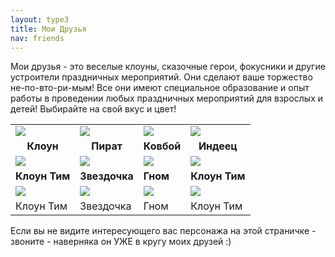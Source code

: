 ```yaml
---
layout: type3
title: Мои Друзья
nav: friends
---
```


<style type="text/css"> 
#text1 {HEIGHT: 80px; LEFT: 0px; POSITION: absolute; TOP: 50px;  hidden; WIDTH: 250px; Z-INDEX: 10} 
#text2 {HEIGHT: 80px; LEFT: 0px; POSITION: absolute; TOP: 50px;  hidden; WIDTH: 250px; Z-INDEX: 10} 
#text3 {HEIGHT: 80px; LEFT: 0px; POSITION: absolute; TOP: 50px;  hidden; WIDTH: 250px; Z-INDEX: 10} 
#text4 {HEIGHT: 80px; LEFT: 0px; POSITION: absolute; TOP: 50px;  hidden; WIDTH: 250px; Z-INDEX: 10} 
#text5 {HEIGHT: 80px; LEFT: 0px; POSITION: absolute; TOP: 50px;  hidden; WIDTH: 250px; Z-INDEX: 10} 
#text6 {HEIGHT: 80px; LEFT: 0px; POSITION: absolute; TOP: 50px;  hidden; WIDTH: 250px; Z-INDEX: 10} 
#text7 {HEIGHT: 80px; LEFT: 0px; POSITION: absolute; TOP: 50px;  hidden; WIDTH: 250px; Z-INDEX: 10} 
#text8 {HEIGHT: 80px; LEFT: 0px; POSITION: absolute; TOP: 50px;  hidden; WIDTH: 250px; Z-INDEX: 10} 
</style>

<p>Мои друзья - это веселые клоуны, сказочные герои, фокусники и другие устроители праздничных мероприятий. Они сделают ваше торжество не-по-вто-ри-мым! Все они имеют специальное образование и опыт работы в проведении любых праздничных мероприятий для взрослых и детей! Выбирайте на свой вкус и цвет!</p>
<p><center>
<table>
<tr>
<td><a href="javascript:alert('Смотрите подсказки по любому персонажу')" onmouseover="showhint('text1');" onmouseout="hidehint('text1');"><img src="../img/tim.jpg"></a></td>
<td><a href="javascript:alert('Смотрите  подсказки по любому персонажу')" onmouseover="showhint('text2');" onmouseout="hidehint('text2');"><img src="../img/pirat2.jpg"></a></td>
<td><a href="javascript:alert('Смотрите  подсказки по любому персонажу')" onmouseover="showhint('text3');" onmouseout="hidehint('text3');"><img src="../img/cowboy.jpg"></a></td>
<td><a href="javascript:alert('Смотрите  подсказки по любому персонажу')" onmouseover="showhint('text4');" onmouseout="hidehint('text4');"><img src="../img/indey.jpg"></a></td></tr>
<tr><td><center> <b>Клоун</b></center> </td><td><center> <b>Пират</b></center> </td><td><center> <b>Ковбой</b></center> </td><td> <center> <b>Индеец</b> </center> </td></tr>
<tr>
<td><a href="javascript:alert('Смотрите  подсказки по любому персонажу')" onmouseover="showhint('text5');" onmouseout="hidehint('text5');"><img src="../img/tim.jpg"></a></td>
<td><img src="../img/zvezdochka.jpg"></td><td><img src="../img/gnom.jpg"></td><td><img src="../img/tim.jpg"></td></tr>
<tr><td> <strong>Клоун Тим </strong></td><td><strong>Звездочка</strong></td><td><strong>Гном</strong></td><td> <strong>Клоун Тим </strong></td></tr>
<tr><td><img src="../img/tim.jpg"></td><td><img src="../img/zvezdochka.jpg"></td><td><img src="../img/gnom.jpg"></td><td><img src="../img/tim.jpg"></td></tr>
<tr><td> Клоун Тим </td><td>Звездочка</td><td>Гном</td><td> Клоун Тим </td></tr>
</table></center></p>

<p>Если вы не видите интересующего вас персонажа на этой страничке - звоните - наверняка он УЖЕ в кругу моих друзей :)</p>

<table cellspacing="0" id='text1' border="1" align="left" width="100%" cellpadding="5" style="HEIGHT: 80px; LEFT: 30%; TOP: 50px; WIDTH: 400px; display:none">
<tr><td bgcolor="#FFFFE1"><font size="-1"><span class="letter">К</span>лоун - универсальный персонаж. Клоун может провести праздник для детей и взрослых любого возраста. В его арсенале все: игры и затеи, эстафеты, аквагрим, несложные фокусы, моделирование фигурок из воздушных шаров, мини-шоу мыльных пузырей. <br><br>&nbsp&nbspСтоимость 2-х часовой игровой программы с Клоуном, в которую включены аквагрим средней степени сложности, моделирование фигурок из воздушных шаров и мини-шоу мыльных пузырей, составляет 3500 рублей в пределах МКАД. В исключительных случаях (а в случае выезда за город - всегда) к стоимости заказа добавляется стоимость проезда до места проведения праздника и обратно.  </font></td></tr></table>
<table cellspacing="0" id='text2' border="1" align="left" width="100%" cellpadding="5" style="HEIGHT: 80px; LEFT: 35%; TOP: 30px; WIDTH: 600px; display:none">
<tr><td bgcolor="#FFFFE1"><font size="-1"> <span class="letter">П</span>ираты, как и ковбои - персонажи характерные. Даже самый милый пират может быть не принят детьми до 5-6 лет, поэтому лучший возраст аудитории для пирата - дети от 6 до 10 лет. Для старших школьников пиратов так же можно приглашать, но уже для проведения массовых праздников (классных, школьных, командных). Вместе с пиратами дети будут соревноваться в силе и ловкости, искать сокровища Флинта, оспаривать титул "Гроза морей и океанов" или веселиться в иной, разработанной специально для вашего торжества, праздничной программе.  <br><br>&nbsp&nbsp Стоимость 2-х часовой игровой программы с пиратом, в которую включены аквагрим средней степени сложности, моделирование фигурок из воздушных шаров и мини-шоу мыльных пузырей, составляет 3500 рублей в пределах МКАД. В исключительных случаях (а в случае выезда за город - всегда) к стоимости заказа добавляется стоимость проезда до места проведения праздника и обратно. Специально разработанная для вашего торжества праздничная программа оплачивается дополнительно (1000 рублей).</font>
</td></tr></table>
<table cellspacing="0" id='text3' border="1" align="left" width="100%" cellpadding="5" style="HEIGHT: 80px; LEFT: 40%; TOP: 50px; WIDTH: 300px; display:none">
<tr><td bgcolor="#ccffff"><font size="-1"><span class="letter">К</span>овбой, как и пират - персонаж характерный, поэтому приглашать аниматора в образе ковбоя лучше всего для детей от 6 лет и для школьников средних классов. Мир Дикого Запада середины 19 века будет воплощен в игровой программе с ковбоем: скачки на лошадях, погоня, стрельба из пистолета, родео - участие в столь многообразной программе, приправленной развлекательными элементами такими как аквагрим, мини-шоу мыльных пузырей и моделирование фигурок из воздушных шариков понравится не только мальчикам, но и девочкам! <br><br>&nbsp&nbsp Стоимость 2-х часовой игровой программы с Ковбоем, в которую включены аквагрим средней степени сложности, моделирование фигурок из воздушных шаров и мини-шоу мыльных пузырей, составляет 3500 рублей в пределах МКАД. В исключительных случаях (а в случае выезда за город - всегда) к стоимости заказа добавляется стоимость проезда до места проведения праздника и обратно. </font>
</td></tr></table>

<table cellspacing="0" id='text4' border="1" align="left" width="100%" cellpadding ="5" style="HEIGHT: 80px; LEFT: 45%; TOP: 50px; WIDTH: 300px; display:none">
<tr><td bgcolor="#FFFFE1"><font size="-1"><span class="letter">И</span>ндеец - персонаж загадочный. Боевой раскрас и вапаха (именно так называется головной убор индейца) - то, что делает его образ необычным и привлекательным. Лучшая аудитория для индейца - дети от 6 до 10 лет. Игровая программа, ведущим которой является аниматор-индеец, построена на особенностях культуры этой древней народности, что несомненно делает ее по особенному интересной и увлекательной.  Стоимость 2-х часовой игровой программы с индейцем, в которую включены аквагрим средней степени сложности, моделирование фигурок из воздушных шаров и мини-шоу мыльных пузырей, составляет 3500 рублей в пределах МКАД. В исключительных случаях (а в случае выезда за город - всегда) к стоимости заказа добавляется стоимость проезда до места проведения праздника и обратно. 
</font>
</td></tr></table>


<table cellspacing="0" id='text5' border="1" align="left" width="100%" cellpadding="5" style="HEIGHT: 80px; LEFT: 30%; TOP: 250px; WIDTH: 300px; display:none">
<tr><td bgcolor="#FFFFE1"><img src="../img/tim.jpg"></td><td bgcolor="#FFFFE1"><font size="-1"><b>Привет. Я Тим!</b></font><br><img src="../img/fire.gif"></td>
</tr></table>


<table cellspacing="0" id='text6' border="1" align="left" width="100%" cellpadding="5" style="HEIGHT: 80px; LEFT: 150px; TOP: 150px; WIDTH: 300px; display:none">
<tr><td bgcolor="#FFFFE1"><font size="-1"><b>Привет. Я Гном!</b><br>



 </font>
</td></tr></table>

<table cellspacing="0" id='text7' border="1" align="left" width="100%" cellpadding="5" style="HEIGHT: 80px; LEFT: 150px; TOP: 150px; WIDTH: 300px; display:none">
<tr><td bgcolor="#FFFFE1"><font size="-1"><b>Привет. Я Гном!</b><br>



 </font>
</td></tr></table>

<table cellspacing="0" id='text8' border="1" align="left" width="100%" cellpadding="5" style="HEIGHT: 80px; LEFT: 150px; TOP: 150px; WIDTH: 300px; display:none">
<tr><td bgcolor="#FFFFE1"><font size="-1"><b>Привет. Я Гном!</b><br>



</font>
</td></tr></table>
